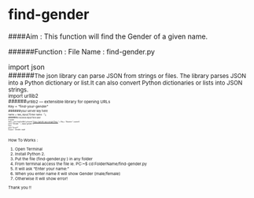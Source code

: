 # find-gender

####Aim : This function will find the Gender of a given name.<br>

######Function :  File Name : find-gender.py<br>

import json <br>
 ######<small>The json library can parse JSON from strings or files. The library parses JSON into a 	Python dictionary or list.It can also convert Python dictionaries or lists into JSON strings. <small><br>
import urllib2<br>
 ######<small>urllib2 — extensible library for opening URLs <small><br>
Key = "find-your-gender"<br>
 ######<small>your server key here <small><br>
name = raw_input("Enter name : ");<br>
 ######<small>It receives Input from user <small><br>
if name:<br>
    data = json.load(urllib2.urlopen("https://gender-api.com/get?key=" + Key + "&name="+name))<br>
    print "Gender: " + data["gender"];<br>
else:<br>
    print "Error!!"<br>
Output - Gender: male<br>


How To Works :<br>
1. Open Terminal<br>
2. Install Python 2.<br>
3. Put the file (find-gender.py ) in any folder<br>
4. From terminal access the file ie. PC:~$  cd FolderName/find-gender.py<br>
5. It will ask “Enter your name:”<br>
6. When you enter name it will show Gender (male/female)<br>
7. Otherwise It will show error!<br>


Thank you !!
